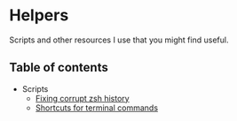 # Helpers

Scripts and other resources I use that you might find useful.

## Table of contents

- Scripts
  - [Fixing corrupt zsh history](./scripts/zsh_history_fix.sh)
  - [Shortcuts for terminal commands](./scripts/aliases.sh)
